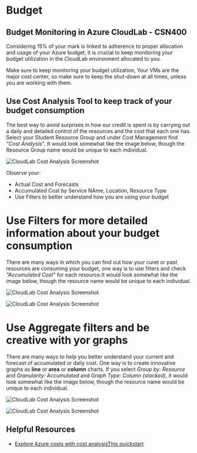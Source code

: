 # Budget
## Budget Monitoring in Azure CloudLab - CSN400

Considering 15% of your mark is linked to adherence to proper allocation and usage of your Azure budget, it is crucial to keep monitoring your budget utilization in the CloudLab environment allocated to you.

Make sure to keep monitoring your budget utilization, Your VMs are the major cost center, so make sure to keep the shut-down at all times, unless you are working with them.

## Use Cost Analysis Tool to keep track of your budget consumption

The best way to avoid surprises in how our credit is spent is by carrying out a daily and detailed control of the resources and the cost that each one has. Select your Student Resource Group and under Cost Management find _"Cost Analysis"_. It would look somewhat like the image below, though the Resource Group name would be unique to each individual.

<img src="./images/cost-analysis-cloudlab.png"
     alt="CloudLab Cost Analysis Screenshot"
     style="float: centre; margin-right: 10px;" />

Observe your:

- Actual Cost and Forecasts
- Accumulated Cost by Service NAme, Location, Resource Type
- Use Filters to better understand how you are using your budget

# Use Filters for more detailed information about your budget consumption

There are many ways in which you can find out how your curet or past resources are consuming your budget, one way is to use filters and check _"Accumulated Cost"_ for each resource.It would look somewhat like the image below, though the resource name would be unique to each individual.

<img src="./images/cost-analysis-filters.png"
     alt="CloudLab Cost Analysis Screenshot"
     style="float: centre; margin-right: 10px;" />

<img src="./images/cost-analysis-resources.png"
     alt="CloudLab Cost Analysis Screenshot"
     style="float: centre; margin-right: 10px;" />

# Use Aggregate filters and be creative with yor graphs

There are many ways to help you better understand your current and forecast of accumulated or daily cost. One way is to create innovative graphs as **line** or **area** or **column** charts. If you select _Group by: Resource_ and _Granularity: Accumulated_ and _Graph Type: Column (stacked)_, it would look somewhat like the image below, though the resource name would be unique to each individual.

<img src="./images/cost-analysis-aggregates.png"
     alt="CloudLab Cost Analysis Screenshot"
     style="float: centre; margin-right: 10px;" />

<img src="./images/cost-analysis-resource-agg.png"
     alt="CloudLab Cost Analysis Screenshot"
     style="float: centre; margin-right: 10px;" />

## Helpful Resources

- [Explore Azure costs with cost analysisThis quickstart](https://learn.microsoft.com/en-us/azure/cost-management-billing/costs/quick-acm-cost-analysis)
